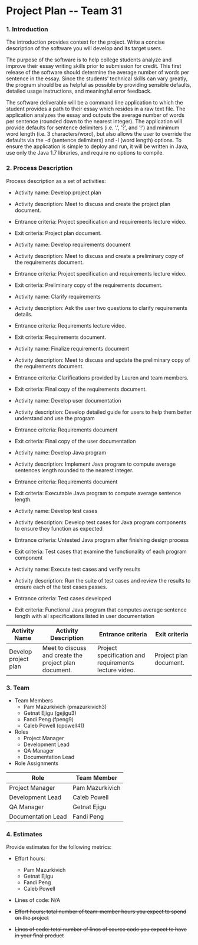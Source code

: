 # **Project Plan -- Team 31**

### 1. Introduction

The introduction provides context for the project. Write a concise description of the software you will develop and its target users.

The purpose of the software is to help college students analyze and improve their essay writing skills prior to submission for credit. This first release of the software should determine the average number of words per sentence in the essay. Since the students’ technical skills can vary greatly, the program should be as helpful as possible by providing sensible defaults, detailed usage instructions, and meaningful error feedback.

The software deliverable will be a command line application to which the student provides a path to their essay which resides in a raw text file. The application analyzes the essay and outputs the average number of words per sentence (rounded down to the nearest integer). The application will provide defaults for sentence delimiters (i.e. ‘.’, ’?’, and ’!’) and minimum word length (i.e. 3 characters/word), but also allows the user to override the defaults via the -d (sentence delimiters) and -l (word length) options.  To ensure the application is simple to deploy and run, it will be written in Java, use only the Java 1.7 libraries, and require no options to compile. 

### 2. Process Description

Process description as a set of activities:

  - Activity name: Develop project plan
  - Activity description: Meet to discuss and create the project plan document. 
  - Entrance criteria: Project specification and requirements lecture video.
  - Exit criteria: Project plan document.

  - Activity name: Develop requirements document
  - Activity description: Meet to discuss and create a preliminary copy of the requirements document. 
  - Entrance criteria: Project specification and requirements lecture video.
  - Exit criteria: Preliminary copy of the requirements document.

  - Activity name: Clarify requirements
  - Activity description: Ask the user two questions to clarify requirements details. 
  - Entrance criteria: Requirements lecture video.
  - Exit criteria: Requirements document.
  - Activity name: Finalize requirements document
  - Activity description: Meet to discuss and update the preliminary copy of the requirements document. 
  - Entrance criteria:  Clarifications provided by Lauren and team members.
  - Exit criteria: Final copy of the requirements document.

  - Activity name: Develop user documentation 
  - Activity description: Develop detailed guide for users to help them better understand and use the program 
  - Entrance criteria: Requirements document
  - Exit criteria: Final copy of the user documentation

  - Activity name: Develop Java program
  - Activity description: Implement Java program to compute average sentences length rounded to the nearest integer.
  - Entrance criteria: Requirements document
  - Exit criteria: Executable Java program to compute average sentence length.  

  - Activity name: Develop test cases
  - Activity description: Develop test cases for Java program components to ensure they function as expected 
  - Entrance criteria: Untested Java program after finishing design process
  - Exit criteria: Test cases that examine the functionality of each program component  

  - Activity name: Execute test cases and verify results
  - Activity description: Run the suite of test cases and review the results to ensure each of the test cases passes.
  - Entrance criteria: Test cases developed
  - Exit criteria: Functional Java program that computes average sentence length with all specifications listed in user   documentation


Activity Name | Activity Description | Entrance criteria | Exit criteria
--------------| ---------------------|-------------------| -------------
Develop project plan | Meet to discuss and create the project plan document. | Project specification and requirements lecture video. | Project plan document.


### 3. Team

- Team Members
  - Pam Mazurkivich (pmazurkivich3)
  - Getnat Ejigu (gejigu3)
  - Fandi Peng (fpeng9)
  - Caleb Powell (cpowell41)
- Roles
  - Project Manager
  - Development Lead
  - QA Manager
  - Documentation Lead
- Role Assignments

|Role|Team Member|
|---|---|
|Project Manager| Pam Mazurkivich|
|Development Lead| Caleb Powell|
|QA Manager| Getnat Ejigu|
|Documentation Lead| Fandi Peng|

### 4. Estimates

Provide estimates for the following metrics:

- Effort hours: 
  - Pam Mazurkivich
  - Getnat Ejigu 
  - Fandi Peng
  - Caleb Powell 

- Lines of code: N/A

- ~~Effort hours: total number of team-member hours you expect to spend on the project~~
- ~~Lines of code: total number of lines of source code you expect to have in your final product~~


